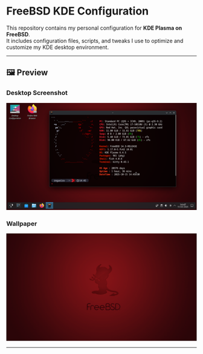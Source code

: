 # FreeBSD KDE Configuration

This repository contains my personal configuration for **KDE Plasma on FreeBSD**.  
It includes configuration files, scripts, and tweaks I use to optimize and customize my KDE desktop environment.

---

## 🖼️ Preview

### Desktop Screenshot
![Screenshot](Media/Screenshot.png)

### Wallpaper
![Wallpaper](Media/wallpaper.png)

---
